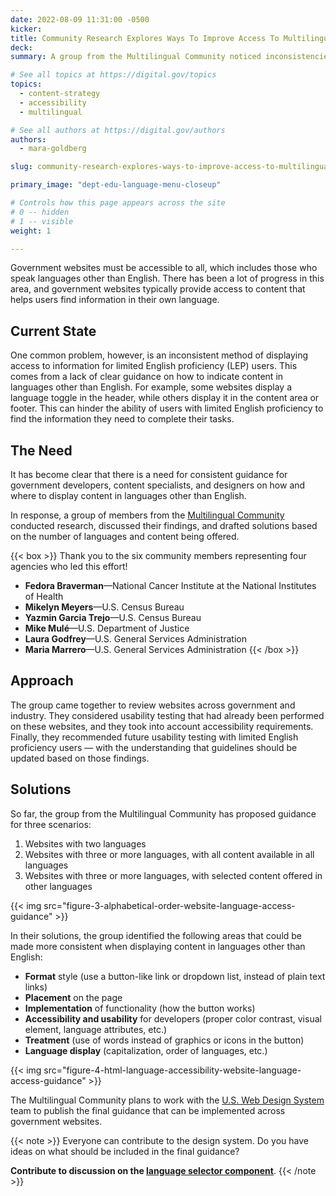 ```yaml
---
date: 2022-08-09 11:31:00 -0500
kicker: 
title: Community Research Explores Ways To Improve Access To Multilingual Content
deck: 
summary: A group from the Multilingual Community noticed inconsistencies in access to languages other than English across government websites, and have started working on a solution.

# See all topics at https://digital.gov/topics
topics:
  - content-strategy
  - accessibility
  - multilingual

# See all authors at https://digital.gov/authors
authors:
  - mara-goldberg

slug: community-research-explores-ways-to-improve-access-to-multilingual-content

primary_image: "dept-edu-language-menu-closeup"

# Controls how this page appears across the site
# 0 -- hidden
# 1 -- visible
weight: 1

---
```


Government websites must be accessible to all, which includes those who speak languages other than English. There has been a lot of progress in this area, and government websites typically provide access to content that helps users find information in their own language.

## Current State

One common problem, however, is an inconsistent method of displaying access to information for limited English proficiency (LEP) users. This comes from a lack of clear guidance on how to indicate content in languages other than English. For example, some websites display a language toggle in the header, while others display it in the content area or footer. This can hinder the ability of users with limited English proficiency to find the information they need to complete their tasks.

## The Need

It has become clear that there is a need for consistent guidance for government developers, content specialists, and designers on how and where to display content in languages other than English.

In response, a group of members from the [Multilingual Community](https://digital.gov/communities/multilingual/) conducted research, discussed their findings, and drafted solutions based on the number of languages and content being offered.

{{< box >}}
Thank you to the six community members representing four agencies who led this effort!

* **Fedora Braverman**&mdash;National Cancer Institute at the National Institutes of Health
* **Mikelyn Meyers**&mdash;U.S. Census Bureau
* **Yazmin Garcia Trejo**&mdash;U.S. Census Bureau
* **Mike Mulé**&mdash;U.S. Department of Justice
* **Laura Godfrey**&mdash;U.S. General Services Administration
* **Maria Marrero**&mdash;U.S. General Services Administration
{{< /box >}}

## Approach

The group came together to review websites across government and industry. They considered usability testing that had already been performed on these websites, and they took into account accessibility requirements. Finally, they recommended future usability testing with limited English proficiency users — with the understanding that guidelines should be updated based on those findings.

## Solutions

So far, the group from the Multilingual Community has proposed guidance for three scenarios:

1. Websites with two languages
2. Websites with three or more languages, with all content available in all languages
3. Websites with three or more languages, with selected content offered in other languages

{{< img src="figure-3-alphabetical-order-website-language-access-guidance" >}}

In their solutions, the group identified the following areas that could be made more consistent when displaying content in languages other than English:

* **Format** style (use a button-like link or dropdown list, instead of plain text links)
* **Placement** on the page
* **Implementation** of functionality (how the button works)
* **Accessibility and usability** for developers (proper color contrast, visual element, language attributes, etc.)
* **Treatment** (use of words instead of graphics or icons in the button)
* **Language display** (capitalization, order of languages, etc.)

{{< img src="figure-4-html-language-accessibility-website-language-access-guidance" >}}

The Multilingual Community plans to work with the [U.S. Web Design System](https://designsystem.digital.gov/) team to publish the final guidance that can be implemented across government websites.

{{< note >}}
Everyone can contribute to the design system. Do you have ideas on what should be included in the final guidance?

**Contribute to discussion on the [language selector component](https://github.com/uswds/uswds/issues/3938)**.
{{< /note >}}
